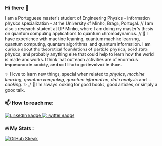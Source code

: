 ### Hi there 👋

I am a Portuguese master's student of Engineering Physics - information physics specialization - at the University of Minho, Braga, Portugal.
//
I am also a research student at LIP Minho, where I am doing my master's thesis on quantum computing applications to quantum chromodynamics.
//
🔭 I have experience with machine learning, quantum machine learning, quantum computing, quantum algorithms, and quantum information. I am curious about the theoretical foundations of particle physics, solid state physics, and probably anything else that could help to learn how the world is made and works. I think that outreach activities are of enormous importance in society, and so I like to get involved in them.

✨ I love to learn new things, special when related to _physics_, _machine learning_, _quantum computing_, _quantum information_, _data analysis_ and ... _cooking_. ✨
//
👯 I’m always looking for good books, good articles, or simply a good talk.

### 📫 How to reach me:

<div id="badges">
  <a href="[your-linkedin-URL](https://www.linkedin.com/in/maria-gabriela-oliveira-0979ba195/)">
    <img src="https://img.shields.io/badge/LinkedIn-blue?style=for-the-badge&logo=linkedin&logoColor=white" alt="LinkedIn Badge"/>
  </a>
  <a href="[your-twitter-URL](https://twitter.com/_mgabijo_)">
    <img src="https://img.shields.io/badge/Twitter-blue?style=for-the-badge&logo=twitter&logoColor=white" alt="Twitter Badge"/>
  </a>
</div>


### :fire: My Stats :
[![GitHub Streak](http://github-readme-streak-stats.herokuapp.com?user=mgabijo&theme=dark&background=0F6E24)](https://git.io/streak-stats)

<!--
**mgabijo/mgabijo** is a ✨ _special_ ✨ repository because its `README.md` (this file) appears on your GitHub profile.

Here are some ideas to get you started:

- 🔭 I’m currently working on ...
- 🌱 I’m currently learning ...
- 👯 I’m looking to collaborate on ...
- 🤔 I’m looking for help with ...
- 💬 Ask me about ...
- 📫 How to reach me: ...
- 😄 Pronouns: ...
- ⚡ Fun fact: ...
-->
